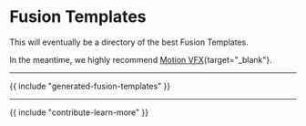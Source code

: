 # Fusion Templates

This will eventually be a directory of the best Fusion Templates.

In the meantime, we highly recommend [Motion VFX](https://www.motionvfx.com){target="_blank"}.

---

{{ include "generated-fusion-templates" }}

---

{{ include "contribute-learn-more" }}
